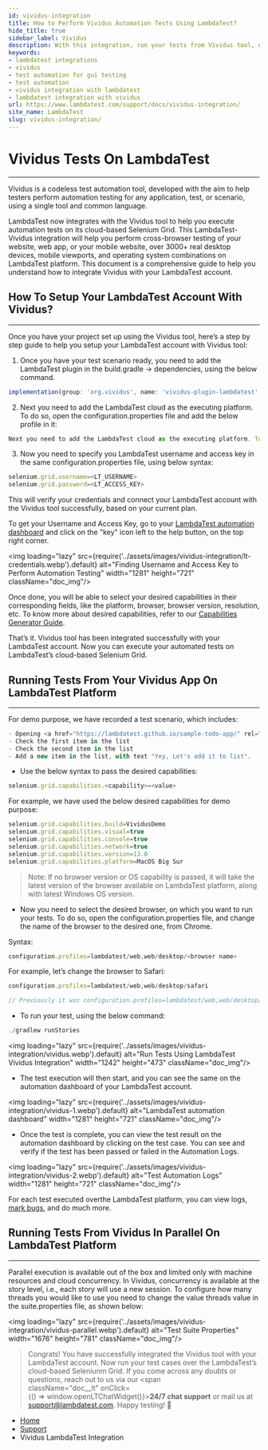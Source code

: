 ```yaml
---
id: vividus-integration
title: How to Perform Vividus Automation Tests Using LambdaTest?
hide_title: true
sidebar_label: Vividus
description: With this integration, run your tests from Vividus tool, directly on LambdaTest cloud-based Selenium Grid, on 10000+ desktop &amp; mobile browser and OS combinations
keywords:
- lambdatest integrations
- vividus
- test automation for gui testing
- test automation
- vividus integration with lambdatest
- lambdatest integration with vividus
url: https://www.lambdatest.com/support/docs/vividus-integration/
site_name: LambdaTest
slug: vividus-integration/
---
```


<script type="application/ld+json"
      dangerouslySetInnerHTML={{ __html: JSON.stringify({
       "@context": "https://schema.org",
        "@type": "BreadcrumbList",
        "itemListElement": [{
          "@type": "ListItem",
          "position": 1,
          "name": "LambdaTest",
          "item": "https://www.lambdatest.com"
        },{
          "@type": "ListItem",
          "position": 2,
          "name": "Support",
          "item": "https://www.lambdatest.com/support/docs/"
        },{
          "@type": "ListItem",
          "position": 3,
          "name": "Vividus LambdaTest Integration",
          "item": "https://www.lambdatest.com/support/docs/vividus-integration/"
        }]
      })
    }}
></script>

# Vividus Tests On LambdaTest
* * *
Vividus is a codeless test automation tool, developed with the aim to help testers perform automation testing for any application, test, or scenario, using a single tool and common language.

LambdaTest now integrates with the Vividus tool to help you execute automation tests on its cloud-based Selenium Grid. This LambdaTest-Vividus integration will help you perform cross-browser testing of your website, web app, or your mobile website, over 3000+ real desktop devices, mobile viewports, and operating system combinations on LambdaTest platform. This document is a comprehensive guide to help you understand how to integrate Vividus with your LambdaTest account.

## How To Setup Your LambdaTest Account With Vividus?

* * * 

Once you have your project set up using the Vividus tool, here’s a step by step guide to help you setup your LambdaTest account with Vividus tool:

1. Once you have your test scenario ready, you need to add the LambdaTest plugin in the build.gradle -> dependencies, using the below command.

```javascript
implementation(group: 'org.vividus', name: 'vividus-plugin-lambdatest', version: vividusVersion)
```

2. Next you need to add the LambdaTest cloud as the executing platform. To do so, open the configuration.properties file and add the below profile in it:

```javascript
Next you need to add the LambdaTest cloud as the executing platform. To do so, open the configuration.properties file and add the below profile in it:
```

3. Now you need to specify you LambdaTest username and access key in the same configuration.properties file, using below syntax:

```javascript
selenium.grid.username=<LT_USERNAME>
selenium.grid.password=<LT_ACCESS_KEY>
```

This will verify your credentials and connect your LambdaTest account with the Vividus tool successfully, based on your current plan.

To get your Username and Access Key, go to your [LambdaTest automation dashboard](https://automation.lambdatest.com/timeline/) and click on the "key" icon left to the help button, on the top right corner.

<img loading="lazy" src={require('../assets/images/vividus-integration/lt-credentials.webp').default} alt="Finding Username and Access Key to Perform Automation Testing" width="1281" height="721" className="doc_img"/>

Once done, you will be able to select your desired capabilities in their corresponding fields, like the platform, browser, browser version, resolution, etc. To know more about desired capabilities, refer to our [Capabilities Generator Guide](/docs/selenium-automation-capabilities/).

That’s it. Vividus tool has been integrated successfully with your LambdaTest account. Now you can execute your automated tests on LambdaTest’s cloud-based Selenium Grid.

## Running Tests From Your Vividus App On LambdaTest Platform

* * *

For demo purpose, we have recorded a test scenario, which includes:

```javascript
- Opening <a href="https://lambdatest.github.io/sample-todo-app/" rel="noopener" target="_blank">LambdaTest ToDo App</a>
- Check the first item in the list
- Check the second item in the list
- Add a new item in the list, with text "Yey, Let's add it to list".
```

* Use the below syntax to pass the desired capabilities:

```javascript
selenium.grid.capabilities.<capability>=<value>
```

For example, we have used the below desired capabilities for demo purpose:

```javascript
selenium.grid.capabilities.build=VividusDemo
selenium.grid.capabilities.visual=true
selenium.grid.capabilities.console=true
selenium.grid.capabilities.network=true
selenium.grid.capabilities.version=13.0
selenium.grid.capabilities.platform=MacOS Big Sur
```

> Note: If no browser version or OS capability is passed, it will take the latest version of the browser available on LambdaTest platform, along with latest Windows OS version.

* Now you need to select the desired browser, on which you want to run your tests. To do so, open the configuration.properties file, and change the name of the browser to the desired one, from Chrome.

Syntax:

```javascript
configuration.profiles=lambdatest/web,web/desktop/<browser name>
```

For example, let’s change the browser to Safari:

```javascript
configuration.profiles=lambdatest/web,web/desktop/safari

// Previously it was configuration.profiles=lambdatest/web,web/desktop/chrome
```

* To run your test, using the below command:

```javascript
./gradlew runStories
```

<img loading="lazy" src={require('../assets/images/vividus-integration/vividus.webp').default} alt="Run Tests Using LambdaTest Vividus Integration" width="1242" height="473" className="doc_img"/>

* The test execution will then start, and you can see the same on the automation dashboard of your LambdaTest account.

<img loading="lazy" src={require('../assets/images/vividus-integration/vividus-1.webp').default} alt="LambdaTest automation dashboard" width="1281" height="721" className="doc_img"/>

* Once the test is complete, you can view the test result on the automation dashboard by clicking on the test case. You can see and verify if the test has been passed or failed in the Automation Logs.

<img loading="lazy" src={require('../assets/images/vividus-integration/vividus-2.webp').default} alt="Test Automation Logs" width="1281" height="721" className="doc_img"/>

For each test executed overthe LambdaTest platform, you can view logs, [mark bugs](/docs/mark-as-bug-in-automation-testing/), and do much more.

## Running Tests From Vividus In Parallel On LambdaTest Platform

* * *

Parallel execution is available out of the box and limited only with machine resources and cloud concurrency. In Vividus, concurrency is available at the story level, i.e., each story will use a new session. To configure how many threads you would like to use you need to change the value threads value in the suite.properties file, as shown below:

<img loading="lazy" src={require('../assets/images/vividus-integration/vividus-parallel.webp').default} alt="Test Suite Properties" width="1676" height="781" className="doc_img"/>

> Congrats! You have successfully integrated the Vividus tool with your LambdaTest account. Now run your test cases over the LambdaTest’s cloud-based Seleniunm Grid. If you come across any doubts or questions, reach out to us via our <span className="doc__lt" onClick={() => window.openLTChatWidget()}>**24/7 chat support**</span> or mail us at support@lambdatest.com. Happy testing! 🙂

<nav aria-label="breadcrumbs">
  <ul className="breadcrumbs">
    <li className="breadcrumbs__item">
      <a className="breadcrumbs__link" href="https://www.lambdatest.com">Home</a>
    </li>
    <li className="breadcrumbs__item">
      <a className="breadcrumbs__link" href="/support/docs/">Support</a>
    </li>
    <li className="breadcrumbs__item breadcrumbs__item--active">
      <span className="breadcrumbs__link">Vividus LambdaTest Integration</span>
    </li>
  </ul>
</nav>